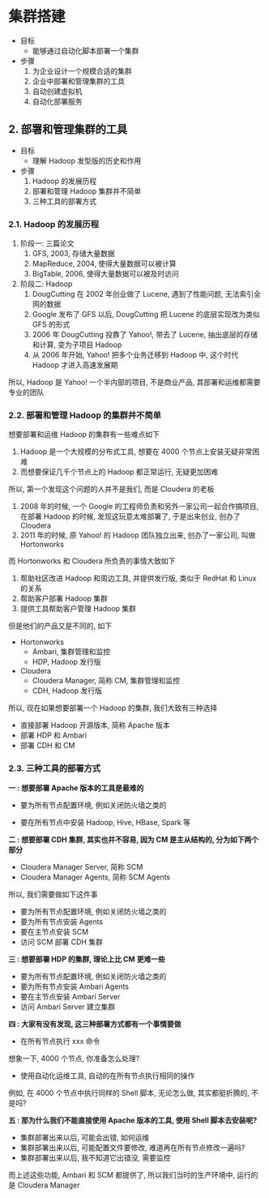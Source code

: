 # 集群搭建

* 目标
  * 能够通过自动化脚本部署一个集群
* 步骤
  1. 为企业设计一个规模合适的集群
  2. 企业中部署和管理集群的工具
  3. 自动创建虚拟机
  4. 自动化部署服务

## 2. 部署和管理集群的工具

* 目标
  * 理解 Hadoop 发型版的历史和作用
* 步骤
  1. Hadoop 的发展历程
  2. 部署和管理 Hadoop 集群并不简单
  3. 三种工具的部署方式



### 2.1. Hadoop 的发展历程

1. 阶段一: 三篇论文
   1. GFS, 2003, 存储大量数据
   2. MapReduce, 2004, 使得大量数据可以被计算
   3. BigTable, 2006, 使得大量数据可以被及时访问
2. 阶段二: Hadoop
   1. DougCutting 在 2002 年创业做了 Lucene, 遇到了性能问题, 无法索引全网的数据
   2. Google 发布了 GFS 以后, DougCutting 把 Lucene 的底层实现改为类似 GFS 的形式
   3. 2006 年 DougCutting 投靠了 Yahoo!, 带去了 Lucene, 抽出底层的存储和计算, 变为子项目 Hadoop
   4. 从 2006 年开始, Yahoo! 把多个业务迁移到 Hadoop 中, 这个时代 Hadoop 才进入高速发展期



所以, Hadoop 是 Yahoo! 一个半内部的项目, 不是商业产品, 其部署和运维都需要专业的团队



### 2.2. 部署和管理 Hadoop 的集群并不简单



想要部署和运维 Hadoop 的集群有一些难点如下



1. Hadoop 是一个大规模的分布式工具, 想要在 4000 个节点上安装无疑非常困难
2. 而想要保证几千个节点上的 Hadoop 都正常运行, 无疑更加困难



所以, 第一个发现这个问题的人并不是我们, 而是 Cloudera 的老板



1. 2008 年的时候, 一个 Google 的工程师负责和另外一家公司一起合作搞项目, 在部署 Hadoop 的时候, 发现这玩意太难部署了, 于是出来创业, 创办了 Cloudera
2. 2011 年的时候, 原 Yahoo! 的 Hadoop 团队独立出来, 创办了一家公司, 叫做 Hortonworks



而 Hortonworks 和 Cloudera 所负责的事情大致如下



1. 帮助社区改进 Hadoop 和周边工具, 并提供发行版, 类似于 RedHat 和 Linux 的关系
2. 帮助客户部署 Hadoop 集群
3. 提供工具帮助客户管理 Hadoop 集群



但是他们的产品又是不同的, 如下



* Hortonworks
  * Ambari, 集群管理和监控
  * HDP, Hadoop 发行版
* Cloudera
  * Cloudera Manager, 简称 CM, 集群管理和监控
  * CDH, Hadoop 发行版



所以, 现在如果想要部署一个 Hadoop 的集群, 我们大致有三种选择



* 直接部署 Hadoop 开源版本, 简称 Apache 版本
* 部署 HDP 和 Ambari
* 部署 CDH 和 CM



### 2.3. 三种工具的部署方式



**一 : 想要部署 Apache 版本的工具是最难的**



* 要为所有节点配置环境, 例如关闭防火墙之类的

* 要在所有节点中安装 Hadoop, Hive, HBase, Spark 等



**二 : 想要部署 CDH 集群, 其实也并不容易, 因为 CM 是主从结构的, 分为如下两个部分**



* Cloudera Manager Server, 简称 SCM
* Cloudera Manager Agents, 简称 SCM Agents



所以, 我们需要做如下这件事



* 要为所有节点配置环境, 例如关闭防火墙之类的
* 要为所有节点安装 Agents
* 要在主节点安装 SCM
* 访问 SCM 部署 CDH 集群



**三 : 想要部署 HDP 的集群, 理论上比 CM 更难一些**



* 要为所有节点配置环境, 例如关闭防火墙之类的
* 要为所有节点安装 Ambari Agents
* 要在主节点安装 Ambari Server
* 访问 Ambari Server 建立集群



**四 : 大家有没有发现, 这三种部署方式都有一个事情要做**



* 在所有节点执行 xxx 命令



想象一下, 4000 个节点, 你准备怎么处理?



* 使用自动化运维工具, 自动的在所有节点执行相同的操作



例如, 在 4000 个节点中执行同样的 Shell 脚本, 无论怎么做, 其实都挺折腾的, 不是吗?



**五 : 那为什么我们不能直接使用 Apache 版本的工具, 使用 Shell 脚本去安装呢?**



* 集群部署出来以后, 可能会出错, 如何运维
* 集群部署出来以后, 可能配置文件要修改, 难道再在所有节点修改一遍吗?
* 集群部署出来以后, 我不知道它出错没, 需要监控



而上述这些功能, Ambari 和 SCM 都提供了, 所以我们当时的生产环境中, 运行的是 Cloudera Manager
